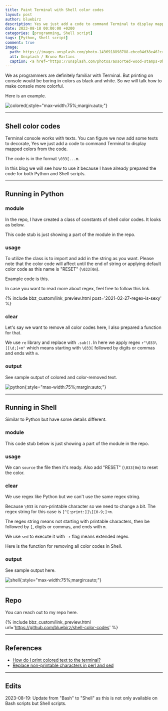 ```yaml
---
title: Paint Terminal with Shell color codes
layout: post
author: bluebirz
description: Yes we just add a code to command Terminal to display mapped colors from the code.
date: 2023-08-18 00:00:00 +0200
categories: [programming, Shell script]
tags: [Python, Shell script]
comment: true
image:
  path: https://images.unsplash.com/photo-1436918898788-ebce04d38e46?crop=entropy&cs=tinysrgb&fit=max&fm=jpg&ixid=M3wxMTc3M3wwfDF8c2VhcmNofDF8fHR5cG9ncmFwaHklMjBjb2xvciUyMHN0YW1wfGVufDB8fHx8MTY5MjI5ODI5MXww&ixlib=rb-4.0.3&q=80&w=2000
  alt: Unsplash / Bruno Martins
  caption: <a href="https://unsplash.com/photos/assorted-wood-stamps-OhJmwB4XWLE">Unsplash / Bruno Martins</a>
---
```


We as programmers are definitely familiar with Terminal. But printing on console would be boring in colors as black and white. So we will talk how to make console more colorful.

Here is an example.

![colored](https://bluebirzdotnet.s3.ap-southeast-1.amazonaws.com/bash-colors/sample_mix_colors.png){:style="max-width:75%;margin:auto;"}

---

## Shell color codes

Terminal console works with texts. You can figure we now add some texts to decorate, Yes we just add a code to command Terminal to display mapped colors from the code.

The code is in the format `\033[...m`.

In this blog we will see how to use it because I have already prepared the code for both Python and Shell scripts.

---

## Running in Python

### module

In the repo, I have created a class of constants of shell color codes. It looks as below.

<script src="https://gist.github.com/bluebirz/900f11ea6baddbd9c5c470763ddf345f.js?file=bash_colors.py"></script>

This code stub is just showing a part of the module in the repo.

### usage

To utilize the class is to import and add in the string as you want. Please note that the color code will affect until the end of string or applying default color code as this name is "RESET" (`\033[0m`).

Example code is this.

<script src="https://gist.github.com/bluebirz/900f11ea6baddbd9c5c470763ddf345f.js?file=py-colored.py"></script>

In case you want to read more about regex, feel free to follow this link.

{% include bbz_custom/link_preview.html post='2021-02-27-regex-is-sexy' %}

### clear

Let's say we want to remove all color codes here, I also prepared a function for that.

<script src="https://gist.github.com/bluebirz/900f11ea6baddbd9c5c470763ddf345f.js?file=py-remove-colors.py"></script>

We use `re` library and replace with `.sub()`. In here we apply regex `r"\033\[[\d;]+m"` which means starting with `\033[` followed by digits or commas and ends with `m`.

### output

See sample output of colored and color-removed text.

![python](https://bluebirzdotnet.s3.ap-southeast-1.amazonaws.com/bash-colors/sample_run_python.png){:style="max-width:75%;margin:auto;"}

---

## Running in Shell

Similar to Python but have some details different.

### module

This code stub below is just showing a part of the module in the repo.

<script src="https://gist.github.com/bluebirz/900f11ea6baddbd9c5c470763ddf345f.js?file=bash_colors.sh"></script>

### usage

We can `source` the file then it's ready. Also add "RESET" (`\033[0m`) to reset the color.

<script src="https://gist.github.com/bluebirz/900f11ea6baddbd9c5c470763ddf345f.js?file=sh-colored.sh"></script>

### clear

We use regex like Python but we can't use the same regex string.

Because `\033` is non-printable character so we need to change a bit. The regex string for this case is `[^[:print:]]\[[0-9;]+m`.

The regex string means not starting with printable characters, then be followed by `[`, digits or commas, and ends with `m`.

We use `sed` to execute it with `-r` flag means extended regex.

Here is the function for removing all color codes in Shell.

<script src="https://gist.github.com/bluebirz/900f11ea6baddbd9c5c470763ddf345f.js?file=sh-remove-colors.sh"></script>

### output

See sample output here.

![shell](https://bluebirzdotnet.s3.ap-southeast-1.amazonaws.com/bash-colors/sample_run_bash.png){:style="max-width:75%;margin:auto;"}

---

## Repo

You can reach out to my repo here.

{% include bbz_custom/link_preview.html url='<https://github.com/bluebirz/shell-color-codes>' %}

---

## References

- [How do I print colored text to the terminal?](https://stackoverflow.com/questions/287871/how-do-i-print-colored-text-to-the-terminal)
- [Replace non-printable characters in perl and sed](https://unix.stackexchange.com/questions/201751/replace-non-printable-characters-in-perl-and-sed/201753#201753)

---

## Edits

2023-08-19: Update from "Bash" to "Shell" as this is not only available on Bash scripts but Shell scripts.
